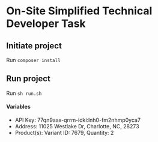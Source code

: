 # On-Site Simplified Technical Developer Task

## Initiate project
Run `composer install`

## Run project
Run `sh run.sh`

#### Variables
- API Key: 77qn9aax-qrrm-idki:lnh0-fm2nhmp0yca7
- Address: 11025 Westlake Dr, Charlotte, NC, 28273
- Product(s): Variant ID: 7679, Quantity: 2
